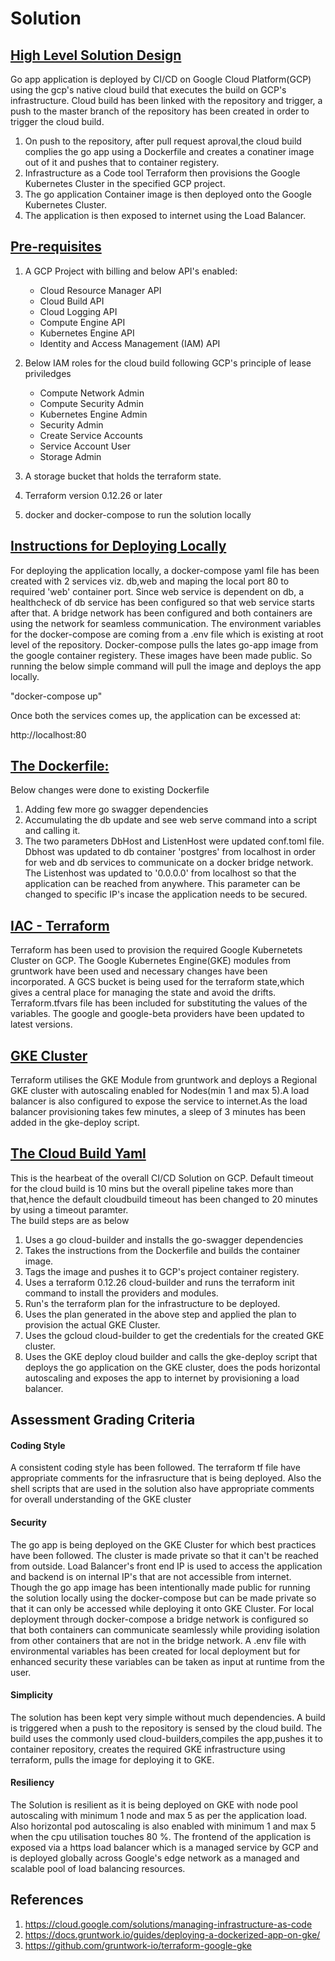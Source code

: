 # Solution

## <u>High Level Solution Design</u>
 Go app application is deployed by CI/CD on Google Cloud Platform(GCP) using the gcp's native cloud build that executes the build on GCP's infrastructure. Cloud build has been linked with the repository and trigger, a push to the master branch of the repository has been created in order to trigger the cloud build.
 
 1. On push to the repository, after pull request aproval,the cloud build complies the go app using a Dockerfile and creates a conatiner image out of it and pushes that to container registery. 
 2. Infrastructure as a Code tool Terraform then provisions the Google Kubernetes Cluster in the specified GCP project.
 3. The go application Container image is then deployed onto the Google Kubernetes Cluster.
 4. The application is then exposed to internet using the Load Balancer.

## <u>Pre-requisites</u>
1. A GCP Project with billing and below API's enabled:<br>
    * Cloud Resource Manager API<br>
    * Cloud Build API<br>
    * Cloud Logging API<br>
    * Compute Engine API<br>
    * Kubernetes Engine API<br>
    * Identity and Access Management (IAM) API	

2. Below IAM roles for the cloud build following GCP's principle of lease priviledges<br>
    * Compute Network Admin
    * Compute Security Admin
    * Kubernetes Engine Admin
    * Security Admin
    * Create Service Accounts
    * Service Account User
    * Storage Admin

3. A storage bucket that holds the terraform state.

4. Terraform version 0.12.26 or later

5. docker and docker-compose to run the solution locally



 ## <u>Instructions for Deploying Locally</u>
 For deploying the application locally, a docker-compose yaml file has been created with 2 services viz. db,web and maping  the local port 80 to required 'web' container port. Since web service is dependent on db, a healthcheck of db service has been configured so that web service starts after that. A bridge network has been configured and both containers are using the network for seamless communication. The environment variables for the docker-compose are coming from a .env file which is existing at root level of the repository. Docker-compose pulls the lates go-app image from the google container registery. These images have been made public. So running the below simple command will pull the image and deploys the app locally.

 "docker-compose up"

 Once both the services comes up, the application can be excessed at:

 http://localhost:80
  

  ## <u> The Dockerfile:</u>
  Below changes were done to existing Dockerfile<br>
  1. Adding few more go swagger dependencies
  2. Accumulating the db update and see web serve command into a script and calling it.
  3. The two parameters DbHost and ListenHost were updated conf.toml file. Dbhost was updated to db container 'postgres' from localhost in order for web and db services to communicate on a docker bridge network. The Listenhost was updated to '0.0.0.0' from localhost so that the application can be reached from anywhere. This parameter can be changed to specific IP's incase the application needs to be secured.

  ## <u>IAC - Terraform</u>

  Terraform has been used to provision the required Google Kubernetets Cluster on GCP. The Google Kubernetes Engine(GKE) modules from gruntwork have been used and necessary changes have been incorporated. A GCS bucket is being used for the terraform state,which gives a central place for managing the state and avoid the drifts. Terraform.tfvars file has been included for substituting the values of the variables. The google and google-beta providers have been updated to latest versions.

  ## <u>GKE Cluster</u>
  Terraform utilises the GKE Module from gruntwork and deploys a Regional GKE cluster with autoscaling enabled for Nodes(min 1 and max 5).A load balancer is also configured to expose the service to internet.As the load balancer provisioning takes few minutes, a sleep of 3 minutes has been added in the gke-deploy script.

  ## <u>The Cloud Build Yaml</u>
  This is the hearbeat of the overall CI/CD Solution on GCP. Default timeout for the cloud build is 10 mins but the overall pipeline takes more than that,hence the default cloudbuild timeout has been changed to 20 minutes  by using a timeout paramter.<br>
   The build steps are as below<br>
  1. Uses a go cloud-builder and installs the go-swagger dependencies
  2. Takes the instructions from the Dockerfile and builds the container image.
  3. Tags the image and pushes it to GCP's project container registery.
  4. Uses a terraform 0.12.26 cloud-builder and runs the terraform init command to install the providers and modules.
  5. Run's the terraform plan for the infrastructure to be deployed.
  6. Uses the plan generated in the above step and applied the plan to provision the actual GKE Cluster.
  7. Uses the gcloud cloud-builder to get the credentials for the created GKE cluster.
  8. Uses the GKE deploy cloud builder and calls the gke-deploy script that deploys the go application on the GKE cluster, does the pods horizontal autoscaling and exposes the app to internet by provisioning a load balancer.

  ## Assessment Grading Criteria


#### Coding Style

A consistent coding style has been followed. The terraform tf file have appropriate comments for the infrasructure that is being deployed. Also the shell scripts that are used in the solution also have appropriate comments for overall understanding of the GKE cluster
#### Security

The go app is being deployed on the GKE Cluster for which best practices have been followed. The cluster is made private so that it can't be reached from outside. Load Balancer's front end IP is used to access the application and backend is on internal IP's that are not accessible from internet. Though the go app image has been intentionally made public for running the solution locally using the docker-compose but can be made private so that it can only be accessed while deploying it onto GKE Cluster. For local deployment through docker-compose a bridge network is configured so that both containers can communicate seamlessly while providing isolation from other containers that are not in the bridge network. A .env file with environmental variables has been created for local deployment but for enhanced security these variables can be taken as input at runtime from the user.

#### Simplicity

The solution has been kept very simple without much dependencies. A build is triggered when a push to the repository is sensed by the cloud build. The build uses the commonly used cloud-builders,compiles the app,pushes it to container repository, creates the required GKE infrastructure using terraform, pulls the image for deploying it to GKE.

#### Resiliency

The Solution is resilient as it is being deployed on GKE with node pool autoscaling with minimum 1 node and max 5 as per the application load. Also horizontal pod autoscaling is also enabled with minimum 1 and max 5 when the cpu utilisation touches 80 %. The frontend of the application is exposed via a https load balancer which is a managed service by GCP and is deployed globally across Google's edge network as a managed and scalable pool of load balancing resources.

## References
  1. https://cloud.google.com/solutions/managing-infrastructure-as-code
  2. https://docs.gruntwork.io/guides/deploying-a-dockerized-app-on-gke/
  3. https://github.com/gruntwork-io/terraform-google-gke